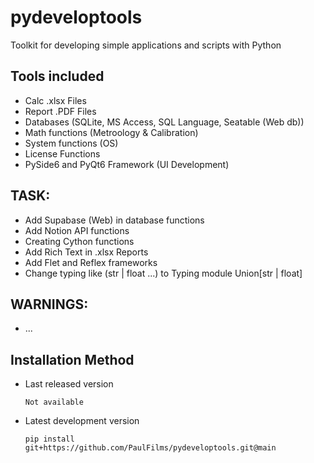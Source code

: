 # pydeveloptools
Toolkit for developing simple applications and scripts with Python


## Tools included
- Calc .xlsx Files
- Report .PDF Files
- Databases (SQLite, MS Access, SQL Language, Seatable (Web db))
- Math functions (Metroology & Calibration)
- System functions (OS)
- License Functions
- PySide6 and PyQt6 Framework (UI Development)

## TASK:
- Add Supabase (Web) in database functions
- Add Notion API functions
- Creating Cython functions
- Add Rich Text in .xlsx Reports
- Add Flet and Reflex frameworks
- Change typing like (str | float ...) to Typing module Union[str | float]

## WARNINGS:
- ...

## Installation Method

- Last released version

   ```plaintext
   Not available
   ```

- Latest development version

   ```plaintext
   pip install git+https://github.com/PaulFilms/pydeveloptools.git@main
   ```
